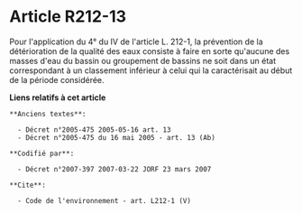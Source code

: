 # Article R212-13

Pour l'application du 4° du IV de l'article L. 212-1, la prévention de la détérioration de la qualité des eaux consiste à
faire en sorte qu'aucune des masses d'eau du bassin ou groupement de bassins ne soit dans un état correspondant à un
classement inférieur à celui qui la caractérisait au début de la période considérée.

**Liens relatifs à cet article**

	**Anciens textes**:

	  - Décret n°2005-475 2005-05-16 art. 13
	  - Décret n°2005-475 du 16 mai 2005 - art. 13 (Ab)

	**Codifié par**:

	  - Décret n°2007-397 2007-03-22 JORF 23 mars 2007

	**Cite**:

	  - Code de l'environnement - art. L212-1 (V)
